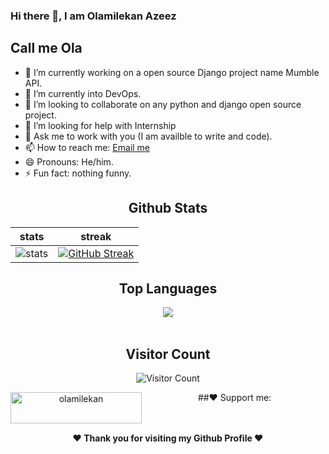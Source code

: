 ### Hi there 👋, I am Olamilekan Azeez
## Call me Ola



- 🔭 I’m currently working on a open source Django project name Mumble API.
- 🌱 I’m currently into DevOps.
- 👯 I’m looking to collaborate on any python and django open source project.
- 🤔 I’m looking for help with Internship
- 💬 Ask me to work with you (I am availble to write and code).
- 📫 How to reach me: [Email me](mailto:headofstate123@gmail.com)
- 😄 Pronouns: He/him.
- ⚡ Fun fact: nothing funny.
<div align="center">
  
  ## Github Stats
|stats|streak|  
|---|---|  
| ![stats](https://github-readme-stats.vercel.app/api?username=azeezdot123&show_icons=true&theme=radical) | [![GitHub Streak](https://github-readme-streak-stats.herokuapp.com/?user=azeezdot123&theme=dark)](https://github.com/azeezdot123/github-readme-streak-stats)|
</div>



<div align="center">
  
  ## Top Languages
  <a href="https://github.com/azeezdot123">
    <img align="center" src="https://github-readme-stats.vercel.app/api/top-langs/?username=azeezdot123&theme=tokyonight&layout=compact">
  </a>
</div>
  
<br> 

<div align="center">
        
   ## Visitor Count
   ![Visitor Count](https://profile-counter.glitch.me/{azeezdot123}/count.svg)
        
</div>

<div align="center">
##❤ Support me:</h3>
<a href="https://www.buymeacoffee.com/olamilekan"> <img align="left" src="https://cdn.buymeacoffee.com/buttons/v2/default-yellow.png" height="50" width="210" alt="olamilekan" /></a><br><br>
</div>
<br>
<div align="center">
  
<b>❤️ Thank you for visiting my Github Profile ❤️</b>
</div>
